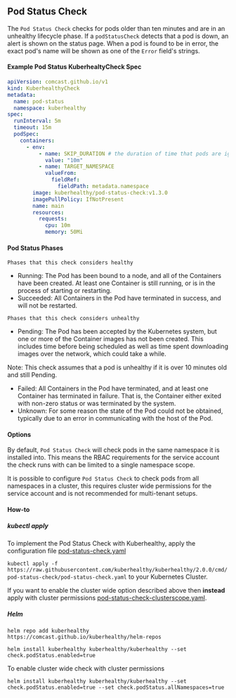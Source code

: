 ## Pod Status Check

The `Pod Status Check` checks for pods older than ten minutes and are in an unhealthy lifecycle phase.  If a
`podStatusCheck` detects that a pod is down, an alert is shown on the status page. When a pod is found to be in error,
the exact pod's name will be shown as one of the `Error` field's strings.


#### Example Pod Status KuberhealtyCheck Spec
```yaml
apiVersion: comcast.github.io/v1
kind: KuberhealthyCheck
metadata:
  name: pod-status
  namespace: kuberhealthy
spec:
  runInterval: 5m
  timeout: 15m
  podSpec:
    containers:
      - env:
          - name: SKIP_DURATION # the duration of time that pods are ignored for after being created
            value: "10m"
          - name: TARGET_NAMESPACE
            valueFrom:
              fieldRef:
                fieldPath: metadata.namespace
        image: kuberhealthy/pod-status-check:v1.3.0
        imagePullPolicy: IfNotPresent
        name: main
        resources:
          requests:
            cpu: 10m
            memory: 50Mi
```

#### Pod Status Phases
`Phases that this check considers healthy`
- Running:  The Pod has been bound to a node, and all of the Containers have been created. At least one Container is still running, or is in the process of starting or restarting.
- Succeeded:  All Containers in the Pod have terminated in success, and will not be restarted.

`Phases that this check considers unhealthy`
- Pending:  The Pod has been accepted by the Kubernetes system, but one or more of the Container images has not been created. This includes time before being scheduled as well as time spent downloading images over the network, which could take a while.

Note: This check assumes that a pod is unhealthy if it is over 10 minutes old and still Pending.
- Failed:  All Containers in the Pod have terminated, and at least one Container has terminated in failure. That is, the Container either exited with non-zero status or was terminated by the system.
- Unknown:  For some reason the state of the Pod could not be obtained, typically due to an error in communicating with the host of the Pod.

#### Options

By default, `Pod Status Check` will check pods in the same namespace it is installed into.  This means the RBAC requirements for the service account the check runs with can be limited to a single namespace scope.

It is possible to configure `Pod Status Check` to check pods from all namespaces in a cluster, this requires cluster wide permissions for the service account and is not recommended for multi-tenant setups.

#### How-to

##### kubectl apply
To implement the Pod Status Check with Kuberhealthy, apply the configuration file [pod-status-check.yaml](pod-status-check.yaml)

`kubectl apply -f https://raw.githubusercontent.com/kuberhealthy/kuberhealthy/2.0.0/cmd/pod-status-check/pod-status-check.yaml` to your Kubernetes Cluster.

If you want to enable the cluster wide option described above then __instead__ apply with cluster permissions [pod-status-check-clusterscope.yaml](pod-status-check-clusterscope.yaml).

##### Helm

```
helm repo add kuberhealthy https://comcast.github.io/kuberhealthy/helm-repos

helm install kuberhealthy kuberhealthy/kuberhealthy --set check.podStatus.enabled=true
```

To enable cluster wide check with cluster permissions
```
helm install kuberhealthy kuberhealthy/kuberhealthy --set check.podStatus.enabled=true --set check.podStatus.allNamespaces=true
```
